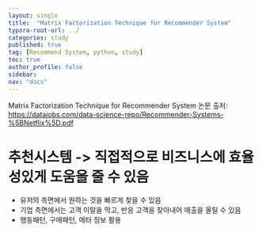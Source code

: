 ```yaml
---
layout: single
title:  "Matrix Factorization Technique for Recommender System"
typora-root-url: ../
categories: study
published: true
tag: [Recommend System, python, study]
toc: true
author_profile: false
sidebar: 
nav: "docs"
---
```


Matrix Factorization Technique for Recommender System
논문 출처: https://datajobs.com/data-science-repo/Recommender-Systems-%5BNetflix%5D.pdf

# 추천시스템 -> 직접적으로 비즈니스에 효율성있게 도움을 줄 수 있음

- 유저의 측면에서 원하는 것을 빠르게 찾을 수 있음
- 기업 측면에서는 고객 이탈을 막고, 반응 고객을 찾아내어 매출을 올릴 수 있음
- 행동패턴, 구매패턴, 메타 정보 활용
  
#

#

#











































